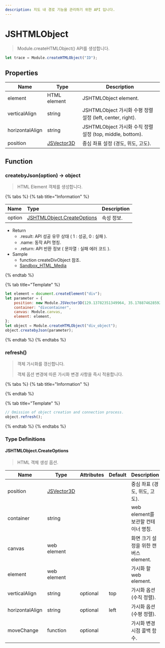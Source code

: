 ```yaml
---
description: 지도 내 경로 기능을 관리하기 위한 API 입니다.
---
```


# JSHTMLObject

> Module.createHTMLObject() API를 생성합니다.

```javascript
let trace = Module.createHTMLObject("ID");
```

## Properties

| Name            | Type                                | Description                                               |
| --------------- | ----------------------------------- | --------------------------------------------------------- |
| element 		  | HTML element                        | JSHTMLObject element. 								|
| verticalAlign   | string                              | JSHTMLObject 가시화 수평 정렬 설정 (left, center, right). |
| horizontalAlign | string                              | JSHTMLObject 가시화 수직 정렬 설정 (top, middle, bottom). |
| position        | [JSVector3D](../core/jsvector3d.md) | 중심 좌표 설정 (경도, 위도, 고도).                        |

## Function

### createbyJson(option) -> object

> HTML Element 객체를 생성합니다.

{% tabs %}
{% tab title="Information" %}

| Name   | Type                                                                     | Description |
| :----- | :----------------------------------------------------------------------- | :---------- |
| option | [JSHTMLObject.CreateOptions](jshtmlobject.md#jshtmlobject.createoptions) | 속성 정보.  |

-   Return
    -   .result: API 성공 유무 상태 ( 1 : 성공, 0 : 실패 ).
    -   .name: 동작 API 명칭.
    -   .return: API 반환 정보 ( 문자열 : 실패 에러 코드 ).
-   Sample
    -   function createDivObject 참조.
    -   [Sandbox_HTML_Media](https://sandbox.egiscloud.com/code/main.do?id=object_html)

{% endtab %}

{% tab title="Template" %}

```javascript
let element = document.createElement("div");
let parameter = {
    position: new Module.JSVector3D(129.13782351349964, 35.17887462859219, 400.0),
    container: "divcontainer",
    canvas: Module.canvas,
    element: element,
};
let object = Module.createHTMLObject("div_object");
object.createbyJson(parameter);
```

{% endtab %}
{% endtabs %}

### refresh()

> 객체 가시화를 갱신합니다.
>
> 객체 옵션 변경에 따른 가시화 변경 사항을 즉시 적용합니다.

{% tabs %}
{% tab title="Information" %}

{% endtab %}

{% tab title="Template" %}

```javascript
// Omission of object creation and connection process.
object.refresh();
```

{% endtab %}
{% endtabs %}

### Type Definitions

#### JSHTMLObject.CreateOptions

> HTML 객체 생성 옵션.

| Name            | Type                                | Attributes | Default | Description                           |
| --------------- | ----------------------------------- | ---------- | ------- | ------------------------------------- |
| position        | [JSVector3D](../core/jsvector3d.md) |            |         | 중심 좌표 (경도, 위도, 고도).         |
| container       | string                              |            |         | web element를 보관할 컨테이너 명칭.   |
| canvas          | web element                         |            |         | 화면 크기 설정을 위한 캔버스 element. |
| element         | web element                         |            |         | 가시화 할 web element.                |
| verticalAlign   | string                              | optional   | top     | 가시화 옵션(수직 정렬).               |
| horizontalAlign | string                              | optional   | left    | 가시화 옵션(수평 정렬).               |
| moveChange      | function                            | optional   |         | 가시화 변경 시점 콜백 함수.           |
